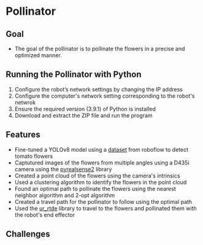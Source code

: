 # Pollinator
## Goal
- The goal of the pollinator is to pollinate the flowers in a precise and optimized manner. 

## Running the Pollinator with Python
1. Configure the robot’s network settings by changing the IP address
2. Configure the computer's network setting corresponding to the robot's netwrok 
3. Ensure the required version (3.9.1) of Python is installed
4. Download and extract the ZIP file and run the program

## Features
- Fine-tuned a YOLOv8 model using a [dataset](https://app.roboflow.com/pollinator-2wbdx/pollinator-rjhfp/2) from roboflow to detect tomato flowers
- Captutured images of the flowers from multiple angles using a D435i camera using the [pyrealsense2](https://pypi.org/project/pyrealsense2/) library
- Created a point cloud of the flowers using the camera's intrinsics
- Used a clustering algorithm to identify the flowers in the point cloud
- Found an optimal path to pollinate the flowers using the nearest neighbor algorithm and 2-opt algorithm
- Created a travel path for the pollinator to follow using the optimal path
- Used the [ur_rtde](https://sdurobotics.gitlab.io/ur_rtde/api/api.html) library to travel to the flowers and pollinated them with the robot's end effector

## Challenges

